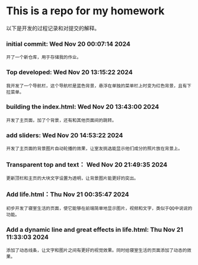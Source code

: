 # This is a repo for my homework
以下是开发的过程记录和对提交的解释。
### initial commit: Wed Nov 20 00:07:14 2024
    开了一个新仓库，用于存储我的作业。

### Top developed: Wed Nov 20 13:15:22 2024
    我开发了一个导航栏，这个导航栏是蓝色背景，悬浮在单独的菜单栏上时变为红色背景，且有下拉菜单。

### **building the index.html: Wed Nov 20 13:43:00 2024**
    开发了主页面，加了个背景，还有和其他页面间的跳转。

### add sliders: Wed Nov 20 14:53:22 2024
    开发了主页面的背景图片自动轮播的效果，让室友挑选能显示他们成分的照片放在背景上。

### Transparent top and text： Wed Nov 20 21:49:35 2024
    更新顶栏和主页的大块文字设置为透明，让背景图片能更好的突出。


### Add life.html：Thu Nov 21 00:35:47 2024
    初步开发了寝室生活的页面，使它能够在前端简单地显示图片，视频和文字，类似于QQ中说说的功能。

### Add a dynamic line and great effects in life.html: Thu Nov 21 11:33:03 2024
    添加了动态线条，让文字和图片之间有更好的视觉效果。同时给寝室生活的页面添加了动态的效果。